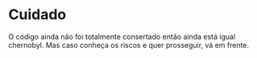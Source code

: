 # Cuidado
O código ainda não foi totalmente consertado então ainda está igual chernobyl. Mas caso conheça os riscos e quer prosseguir, vá em frente.